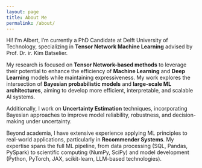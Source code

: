 ```yaml
---
layout: page
title: About Me
permalink: /about/
---
```


Hi! I’m Albert, I’m currently a PhD Candidate at Delft University of Technology, specializing in **Tensor Network Machine Learning** advised by Prof. Dr. ir. Kim Batselier.

My research is focused on **Tensor Network-based methods** to leverage their potential to enhance the efficiency of **Machine Learning** and **Deep Learning** models while maintaining expressiveness. My work explores the intersection of **Bayesian probabilistic models** and **large-scale ML architectures**, aiming to develop more efficient, interpretable, and scalable AI systems.

Additionally, I work on **Uncertainty Estimation** techniques, incorporating Bayesian approaches to improve model reliability, robustness, and decision-making under uncertainty.

Beyond academia, I have extensive experience applying ML principles to real-world applications, particularly in **Recommender Systems**. My expertise spans the full ML pipeline, from data processing (SQL, Pandas, PySpark) to scientific computing (NumPy, SciPy) and model development (Python, PyTorch, JAX, scikit-learn, LLM-based technologies).
